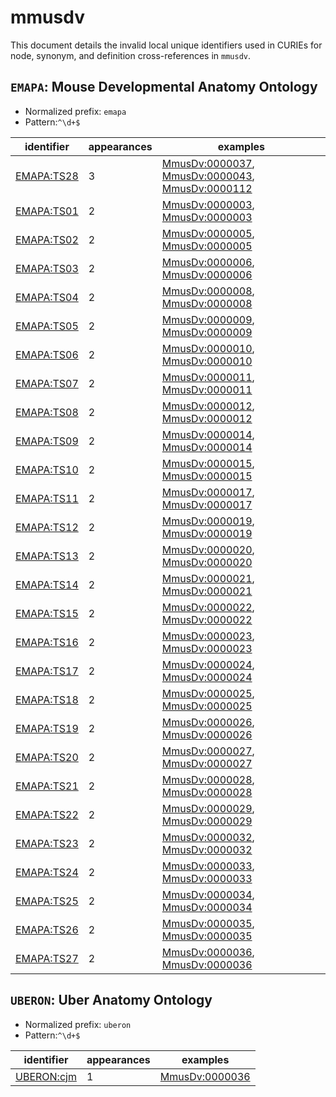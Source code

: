 # mmusdv

This document details the invalid local unique identifiers used in CURIEs
for node, synonym, and definition cross-references in `mmusdv`.


## `EMAPA`: Mouse Developmental Anatomy Ontology

- Normalized prefix: `emapa`
- Pattern:`^\d+$`


| identifier                                      |   appearances | examples                                                                                                                                                                  |
|-------------------------------------------------|---------------|---------------------------------------------------------------------------------------------------------------------------------------------------------------------------|
| [EMAPA:TS28](https://bioregistry.io/EMAPA:TS28) |             3 | [MmusDv:0000037](https://bioregistry.io/MmusDv:0000037), [MmusDv:0000043](https://bioregistry.io/MmusDv:0000043), [MmusDv:0000112](https://bioregistry.io/MmusDv:0000112) |
| [EMAPA:TS01](https://bioregistry.io/EMAPA:TS01) |             2 | [MmusDv:0000003](https://bioregistry.io/MmusDv:0000003), [MmusDv:0000003](https://bioregistry.io/MmusDv:0000003)                                                          |
| [EMAPA:TS02](https://bioregistry.io/EMAPA:TS02) |             2 | [MmusDv:0000005](https://bioregistry.io/MmusDv:0000005), [MmusDv:0000005](https://bioregistry.io/MmusDv:0000005)                                                          |
| [EMAPA:TS03](https://bioregistry.io/EMAPA:TS03) |             2 | [MmusDv:0000006](https://bioregistry.io/MmusDv:0000006), [MmusDv:0000006](https://bioregistry.io/MmusDv:0000006)                                                          |
| [EMAPA:TS04](https://bioregistry.io/EMAPA:TS04) |             2 | [MmusDv:0000008](https://bioregistry.io/MmusDv:0000008), [MmusDv:0000008](https://bioregistry.io/MmusDv:0000008)                                                          |
| [EMAPA:TS05](https://bioregistry.io/EMAPA:TS05) |             2 | [MmusDv:0000009](https://bioregistry.io/MmusDv:0000009), [MmusDv:0000009](https://bioregistry.io/MmusDv:0000009)                                                          |
| [EMAPA:TS06](https://bioregistry.io/EMAPA:TS06) |             2 | [MmusDv:0000010](https://bioregistry.io/MmusDv:0000010), [MmusDv:0000010](https://bioregistry.io/MmusDv:0000010)                                                          |
| [EMAPA:TS07](https://bioregistry.io/EMAPA:TS07) |             2 | [MmusDv:0000011](https://bioregistry.io/MmusDv:0000011), [MmusDv:0000011](https://bioregistry.io/MmusDv:0000011)                                                          |
| [EMAPA:TS08](https://bioregistry.io/EMAPA:TS08) |             2 | [MmusDv:0000012](https://bioregistry.io/MmusDv:0000012), [MmusDv:0000012](https://bioregistry.io/MmusDv:0000012)                                                          |
| [EMAPA:TS09](https://bioregistry.io/EMAPA:TS09) |             2 | [MmusDv:0000014](https://bioregistry.io/MmusDv:0000014), [MmusDv:0000014](https://bioregistry.io/MmusDv:0000014)                                                          |
| [EMAPA:TS10](https://bioregistry.io/EMAPA:TS10) |             2 | [MmusDv:0000015](https://bioregistry.io/MmusDv:0000015), [MmusDv:0000015](https://bioregistry.io/MmusDv:0000015)                                                          |
| [EMAPA:TS11](https://bioregistry.io/EMAPA:TS11) |             2 | [MmusDv:0000017](https://bioregistry.io/MmusDv:0000017), [MmusDv:0000017](https://bioregistry.io/MmusDv:0000017)                                                          |
| [EMAPA:TS12](https://bioregistry.io/EMAPA:TS12) |             2 | [MmusDv:0000019](https://bioregistry.io/MmusDv:0000019), [MmusDv:0000019](https://bioregistry.io/MmusDv:0000019)                                                          |
| [EMAPA:TS13](https://bioregistry.io/EMAPA:TS13) |             2 | [MmusDv:0000020](https://bioregistry.io/MmusDv:0000020), [MmusDv:0000020](https://bioregistry.io/MmusDv:0000020)                                                          |
| [EMAPA:TS14](https://bioregistry.io/EMAPA:TS14) |             2 | [MmusDv:0000021](https://bioregistry.io/MmusDv:0000021), [MmusDv:0000021](https://bioregistry.io/MmusDv:0000021)                                                          |
| [EMAPA:TS15](https://bioregistry.io/EMAPA:TS15) |             2 | [MmusDv:0000022](https://bioregistry.io/MmusDv:0000022), [MmusDv:0000022](https://bioregistry.io/MmusDv:0000022)                                                          |
| [EMAPA:TS16](https://bioregistry.io/EMAPA:TS16) |             2 | [MmusDv:0000023](https://bioregistry.io/MmusDv:0000023), [MmusDv:0000023](https://bioregistry.io/MmusDv:0000023)                                                          |
| [EMAPA:TS17](https://bioregistry.io/EMAPA:TS17) |             2 | [MmusDv:0000024](https://bioregistry.io/MmusDv:0000024), [MmusDv:0000024](https://bioregistry.io/MmusDv:0000024)                                                          |
| [EMAPA:TS18](https://bioregistry.io/EMAPA:TS18) |             2 | [MmusDv:0000025](https://bioregistry.io/MmusDv:0000025), [MmusDv:0000025](https://bioregistry.io/MmusDv:0000025)                                                          |
| [EMAPA:TS19](https://bioregistry.io/EMAPA:TS19) |             2 | [MmusDv:0000026](https://bioregistry.io/MmusDv:0000026), [MmusDv:0000026](https://bioregistry.io/MmusDv:0000026)                                                          |
| [EMAPA:TS20](https://bioregistry.io/EMAPA:TS20) |             2 | [MmusDv:0000027](https://bioregistry.io/MmusDv:0000027), [MmusDv:0000027](https://bioregistry.io/MmusDv:0000027)                                                          |
| [EMAPA:TS21](https://bioregistry.io/EMAPA:TS21) |             2 | [MmusDv:0000028](https://bioregistry.io/MmusDv:0000028), [MmusDv:0000028](https://bioregistry.io/MmusDv:0000028)                                                          |
| [EMAPA:TS22](https://bioregistry.io/EMAPA:TS22) |             2 | [MmusDv:0000029](https://bioregistry.io/MmusDv:0000029), [MmusDv:0000029](https://bioregistry.io/MmusDv:0000029)                                                          |
| [EMAPA:TS23](https://bioregistry.io/EMAPA:TS23) |             2 | [MmusDv:0000032](https://bioregistry.io/MmusDv:0000032), [MmusDv:0000032](https://bioregistry.io/MmusDv:0000032)                                                          |
| [EMAPA:TS24](https://bioregistry.io/EMAPA:TS24) |             2 | [MmusDv:0000033](https://bioregistry.io/MmusDv:0000033), [MmusDv:0000033](https://bioregistry.io/MmusDv:0000033)                                                          |
| [EMAPA:TS25](https://bioregistry.io/EMAPA:TS25) |             2 | [MmusDv:0000034](https://bioregistry.io/MmusDv:0000034), [MmusDv:0000034](https://bioregistry.io/MmusDv:0000034)                                                          |
| [EMAPA:TS26](https://bioregistry.io/EMAPA:TS26) |             2 | [MmusDv:0000035](https://bioregistry.io/MmusDv:0000035), [MmusDv:0000035](https://bioregistry.io/MmusDv:0000035)                                                          |
| [EMAPA:TS27](https://bioregistry.io/EMAPA:TS27) |             2 | [MmusDv:0000036](https://bioregistry.io/MmusDv:0000036), [MmusDv:0000036](https://bioregistry.io/MmusDv:0000036)                                                          |

## `UBERON`: Uber Anatomy Ontology

- Normalized prefix: `uberon`
- Pattern:`^\d+$`


| identifier                                      |   appearances | examples                                                |
|-------------------------------------------------|---------------|---------------------------------------------------------|
| [UBERON:cjm](https://bioregistry.io/UBERON:cjm) |             1 | [MmusDv:0000036](https://bioregistry.io/MmusDv:0000036) |

